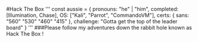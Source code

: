 #Hack The Box 
'''
const aussie = {
  pronouns: "he" | "him",
  completed: [Illumination, Chase],
  OS: ["Kali", "Parrot", "CommandoVM"],
  certs: {
                        sans: "560"
                              "530"
                              "460"
                              "415"
                      },
 challenge: "Gotta get the top of the leader board"
}
'''
###Please follow my adventures down the rabbit hole known as Hack The Box ! 
